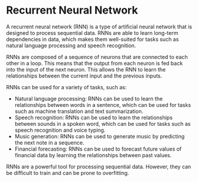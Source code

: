 # Recurrent Neural Network

A recurrent neural network (RNN) is a type of artificial neural network that is designed to process sequential data. RNNs are able to learn long-term dependencies in data, which makes them well-suited for tasks such as natural language processing and speech recognition.

RNNs are composed of a sequence of neurons that are connected to each other in a loop. This means that the output from each neuron is fed back into the input of the next neuron. This allows the RNN to learn the relationships between the current input and the previous inputs.

RNNs can be used for a variety of tasks, such as:

* Natural language processing: RNNs can be used to learn the relationships between words in a sentence, which can be used for tasks such as machine translation and text summarization.
* Speech recognition: RNNs can be used to learn the relationships between sounds in a spoken word, which can be used for tasks such as speech recognition and voice typing.
* Music generation: RNNs can be used to generate music by predicting the next note in a sequence.
* Financial forecasting: RNNs can be used to forecast future values of financial data by learning the relationships between past values.

RNNs are a powerful tool for processing sequential data. However, they can be difficult to train and can be prone to overfitting.